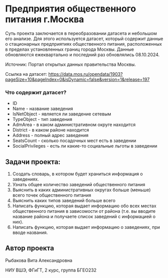 # Предприятия общественного питания г.Москва

Суть проекта заключается в переобразовании датасета и небольшом его анализе.
Для этого используется датасет, который содержит данные о стационарных предприятиях общественного питания, расположенных в пределах установленных границ города Москвы. Данные обновляются ежеквартально и последний раз обновлялись 08.10.2024.

Источник: Портал открытых данных правительства Москвы. 

Ссылка на датасет: https://data.mos.ru/opendata/1903?pageSize=10&pageIndex=0&isDynamic=false&version=1&release=197

### Что содержит датасет?
- ID
- Name - название заведения
- IsNetObject - является ли заведение сетевым
- TypeObject - тип заведения
- AdmArea - в каком административном округе находится
- District - в каком районе находится
- Address - полный адрес заведения
- SeatsCount - сколько посадочных мест есть в заведении
- SocialPrivileges - есть ли какие-то социальные льготы в заведении
## Задачи проекта:
1. Создать словарь, в котором будет храниться информация о заведениях.
2. Узнать общее количество заведений общественного питания
3. Выяснить в каких административных округах больше (меньше) всего точек общественного питания
4. Выяснить каких типов заведений больше всего
5. Написать функцию, которая выдает информацию обо всех местах общественного питания в зависомости от района (т.е. вы вводите название района и получаете список заведений с информацией о них).
6. Написать функцию, которая выдает информацию о заведениях, при вводе названия.

## Автор проекта

Рыбакова Вита Александровна

НИУ ВШЭ, ФГиГТ, 2 курс, группа БГЕО232
